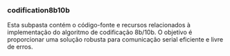 ### codification8b10b

Esta subpasta contém o código-fonte e recursos relacionados à implementação do algoritmo de codificação 8b/10b. O objetivo é proporcionar uma solução robusta para comunicação serial eficiente e livre de erros.